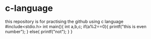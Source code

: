 # c-language
this repository is for practising the github using c language
#include<stdio.h>
int main(){
int a,b,c;
if(a%2==0){
printf("this is even number");
}
else{
printf("not");
}
}
